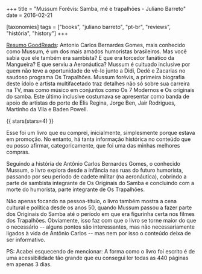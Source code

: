 +++
title = "Mussum Forévis: Samba, mé e trapalhões - Juliano Barreto"
date = 2016-02-21

[taxonomies]
tags = ["books", "juliano barreto", "pt-br", "reviews", "história", "history"]
+++

[Resumo GoodReads](https://www.goodreads.com/book/show/23751843-mussum-for-vis):
Antonio Carlos Bernardes Gomes, mais conhecido como Mussum, é um dos mais
amados humoristas brasileiros. Mas você sabia que ele também era sambista? E
que era torcedor fanático da Mangueira? E que serviu a Aeronáutica? Mussum é
cultuado inclusive por quem não teve a oportunidade de vê-lo junto a Didi,
Dedé e Zacarias no saudoso programa Os Trapalhões. Mussum forévis, a primeira
biografia deste ídolo e artista multifacetado traz detalhes não só sobre sua
carreira na TV, mas como músico em conjuntos como Os 7 Modernos e Os originais
do samba. Este último inclusive costumava se apresentar como banda de apoio de
artistas do porte de Elis Regina, Jorge Ben, Jair Rodrigues, Martinho da Vila
e Baden Powell.

<!-- more -->

{{ stars(stars=4) }}

Esse foi um livro que eu comprei, inicialmente, simplesmente porque estava em
promoção. No entanto, há tanta informação histórica no conteúdo que eu posso
afirmar, categoricamente, que foi uma das minhas melhores compras.

Seguindo a história de Antônio Carlos Bernardes Gomes, o conhecido Mussum, o
livro explora desde a infância nas ruas do futuro humorista, passando por seu
período de cadete militar (na aeronáutica), cobrindo a parte de sambista
integrante de Os Originais do Samba e concluindo com a morte do humorista,
parte integrante de Os Trapalhões.

Não apenas focando na pessoa-título, o livro também mostra a cena cultural e
política desde os anos 50, quando Mussum passou a fazer parte dos Originais do
Samba até o período em que era figurinha certa nos filmes dos Trapalhões.
Obviamente, isso faz com que o livro se torne maior do que o necessário --
alguns pontos são interessantes, mas não necessariamente ligados à vida de
Antônio Carlos -- mas nem por isso o conteúdo deixa de ser informativo.

PS: Acabei esquecendo de mencionar: A forma como o livro foi escrito é de uma
acessibilidade tão grande que eu consegui ler todas as 440 páginas em apenas 3
dias.
